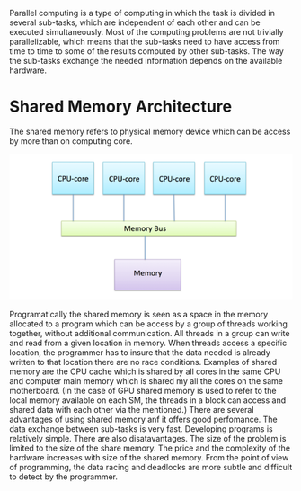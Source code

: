 

Parallel computing is a type of computing in which the task is divided in several sub-tasks, which are independent of each other and can be executed simultaneously. Most of the computing problems are not trivially parallelizable, which means that the sub-tasks need to have access from time to time to some of the results computed by other sub-tasks. The way the sub-tasks exchange the needed information depends on the available hardware. 

# Shared Memory Architecture


The shared memory refers to physical memory device which can be access by more than on computing core.

![Memory structure of Modern computer](images/shared-memory-architecture.png)

Programatically the shared memory is seen as a space in the memory allocated to a program which can be access by a group of threads working together, without additional communication. All threads in a group can write and read from a given location in memory. When threads access a specific location, the programmer has to insure that the data needed is already written to that location there are no race conditions. Examples of shared memory are the CPU cache which is shared by all cores in the same CPU and computer main memory which is shared my all the cores on the same motherboard. (In the case of GPU shared memory is used to refer to the local memory available on each SM, the threads in a block can access and shared data with each other via the mentioned.) There are several advantages of using shared memory anf it offers good perfomance. The data exchange between sub-tasks is very fast. Developing programs is relatively simple. There are also disatavantages. The size of the problem is limited to the size of the share memory. The price and the complexity of the hardware increases with size of the shared memory. From the point of view of programming, the data racing and deadlocks are more subtle and difficult to detect by the programmer.
